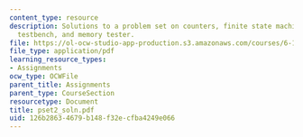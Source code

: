 ```yaml
---
content_type: resource
description: Solutions to a problem set on counters, finite state machines, Verilog
  testbench, and memory tester.
file: https://ol-ocw-studio-app-production.s3.amazonaws.com/courses/6-111-introductory-digital-systems-laboratory-spring-2006/126b28634679b148f32ecfba4249e066_pset2_soln.pdf
file_type: application/pdf
learning_resource_types:
- Assignments
ocw_type: OCWFile
parent_title: Assignments
parent_type: CourseSection
resourcetype: Document
title: pset2_soln.pdf
uid: 126b2863-4679-b148-f32e-cfba4249e066
---
```

